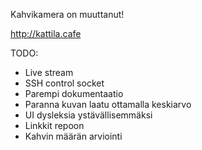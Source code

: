Kahvikamera on muuttanut!

http://kattila.cafe

TODO: 
- Live stream
- SSH control socket
- Parempi dokumentaatio
- Paranna kuvan laatu ottamalla keskiarvo
- UI dysleksia ystävällisemmäksi
- Linkkit repoon
- Kahvin määrän arviointi
